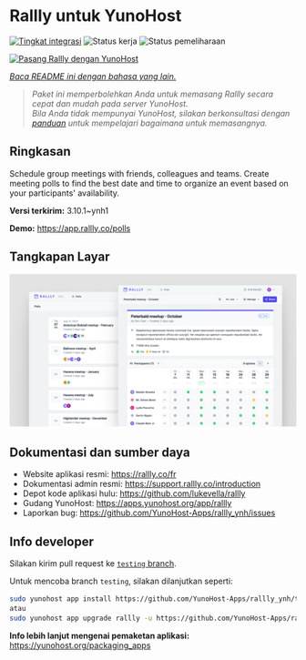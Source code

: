 <!--
N.B.: README ini dibuat secara otomatis oleh <https://github.com/YunoHost/apps/tree/master/tools/readme_generator>
Ini TIDAK boleh diedit dengan tangan.
-->

# Rallly untuk YunoHost

[![Tingkat integrasi](https://dash.yunohost.org/integration/rallly.svg)](https://ci-apps.yunohost.org/ci/apps/rallly/) ![Status kerja](https://ci-apps.yunohost.org/ci/badges/rallly.status.svg) ![Status pemeliharaan](https://ci-apps.yunohost.org/ci/badges/rallly.maintain.svg)

[![Pasang Rallly dengan YunoHost](https://install-app.yunohost.org/install-with-yunohost.svg)](https://install-app.yunohost.org/?app=rallly)

*[Baca README ini dengan bahasa yang lain.](./ALL_README.md)*

> *Paket ini memperbolehkan Anda untuk memasang Rallly secara cepat dan mudah pada server YunoHost.*  
> *Bila Anda tidak mempunyai YunoHost, silakan berkonsultasi dengan [panduan](https://yunohost.org/install) untuk mempelajari bagaimana untuk memasangnya.*

## Ringkasan

Schedule group meetings with friends, colleagues and teams. Create meeting polls to find the best date and time to organize an event based on your participants' availability.

**Versi terkirim:** 3.10.1~ynh1

**Demo:** <https://app.rallly.co/polls>

## Tangkapan Layar

![Tangkapan Layar pada Rallly](./doc/screenshots/screenshot.png)

## Dokumentasi dan sumber daya

- Website aplikasi resmi: <https://rallly.co/fr>
- Dokumentasi admin resmi: <https://support.rallly.co/introduction>
- Depot kode aplikasi hulu: <https://github.com/lukevella/rallly>
- Gudang YunoHost: <https://apps.yunohost.org/app/rallly>
- Laporkan bug: <https://github.com/YunoHost-Apps/rallly_ynh/issues>

## Info developer

Silakan kirim pull request ke [`testing` branch](https://github.com/YunoHost-Apps/rallly_ynh/tree/testing).

Untuk mencoba branch `testing`, silakan dilanjutkan seperti:

```bash
sudo yunohost app install https://github.com/YunoHost-Apps/rallly_ynh/tree/testing --debug
atau
sudo yunohost app upgrade rallly -u https://github.com/YunoHost-Apps/rallly_ynh/tree/testing --debug
```

**Info lebih lanjut mengenai pemaketan aplikasi:** <https://yunohost.org/packaging_apps>
